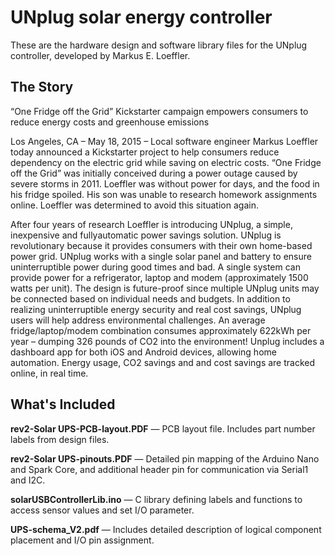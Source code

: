 UNplug solar energy controller
=====

These are the hardware design and software library files for the UNplug controller, developed by Markus E. Loeffler.

## The Story

“One Fridge off the Grid” Kickstarter campaign empowers consumers to reduce energy costs and greenhouse emissions

Los Angeles, CA – May 18, 2015 – Local software engineer Markus Loeffler today announced a Kickstarter project to help consumers reduce dependency on the electric grid while saving on electric costs. “One Fridge off the Grid” was initially conceived during a power outage caused by severe storms in 2011. Loeffler was without power for days, and the food in his fridge spoiled. His son was unable to research homework assignments online. Loeffler was determined to avoid this situation again.

After four years of research Loeffler is introducing UNplug, a simple, inexpensive and fully­automatic power savings solution. UNplug is revolutionary because it provides consumers with their own home-based power grid. 
UNplug works with a single solar panel and battery to ensure uninterruptible power during good times and bad. A single system can provide power for a refrigerator, laptop and modem (approximately 1500 watts per unit). The design is future-proof since multiple UNplug units may be connected based on individual needs and budgets.
In addition to realizing uninterruptible energy security and real cost savings, UNplug users will help address environmental challenges.  An average fridge/laptop/modem combination consumes approximately 622kWh per year – dumping 326 pounds of CO2 into the environment!
Unplug includes a dashboard app for both iOS and Android devices, allowing home automation.  Energy usage, CO2 savings and and cost savings are tracked online, in real time.  

## What's Included

**rev2-Solar UPS-PCB-layout.PDF** — PCB layout file.  Includes part number labels from design files.

**rev2-Solar UPS-pinouts.PDF** — Detailed pin mapping of the Arduino Nano and Spark Core, and additional header pin for communication via Serial1 and I2C.

**solarUSBControllerLib.ino** — C library defining labels and functions to access sensor values and set I/O parameter.

**UPS-schema_V2.pdf** — Includes detailed description of logical component placement and I/O pin assignment.


